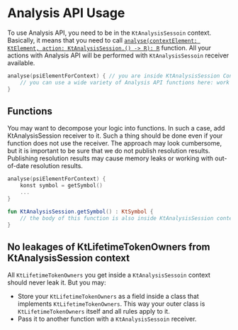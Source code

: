 # Analysis API Usage

To use Analysis API, you need to be in the `KtAnalysisSessoin` context. Basically, it means that you need to call [`analyse(contextElement: KtElement, action: KtAnalysisSession.() -> R): R`](https://github.com/JetBrains/kotlin/blob/master/analysis/analysis-api/src/org/jetbrains/kotlin/analysis/api/KtAnalysisSessionProvider.kt#L106) function. All your actions with Analysis API will be performed with `KtAnalysisSessoin` receiver available.
```kotlin
analyse(psiElementForContext) { // you are inside KtAnalysisSession Context
    // you can use a wide variety of Analysis API functions here: work with types, symbols, signatures, scopes and more.
}
```
## Functions
You may want to decompose your logic into functions. In such a case, add KtAnalysisSession receiver to it. Such a thing should be done even if your function does not use the receiver. The approach may look cumbersome, but it is important to be sure that we do not publish resolution results. Publishing resolution results may cause memory leaks or working with out-of-date resolution results.
```kotlin
analyse(psiElementForContext) {
    konst symbol = getSymbol()
    ...
}

fun KtAnalysisSession.getSymbol() : KtSymbol {
    // the body of this function is also inside KtAnalysisSession context and may use it 
}
```

## No leakages of KtLifetimeTokenOwners from KtAnalysisSession context
All `KtLifetimeTokenOwners` you get inside a `KtAnalysisSessoin` context should never leak it. But you may:
* Store your `KtLifetimeTokenOwners` as a field inside a class that implements `KtLifetimeTokenOwners`. This way your outer class is `KtLifetimeTokenOwners` itself and all rules apply to it. 
* Pass it to another function with a `KtAnalysisSessoin` receiver.